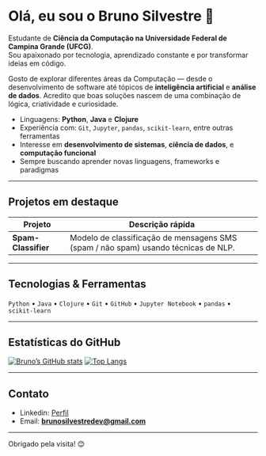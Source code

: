 # Olá, eu sou o Bruno Silvestre 👋

Estudante de **Ciência da Computação na Universidade Federal de Campina Grande (UFCG)**.  
Sou apaixonado por tecnologia, aprendizado constante e por transformar ideias em código.

Gosto de explorar diferentes áreas da Computação — desde o desenvolvimento de software até tópicos de **inteligência artificial** e **análise de dados**. Acredito que boas soluções nascem de uma combinação de lógica, criatividade e curiosidade.

- Linguagens: **Python**, **Java** e **Clojure**  
- Experiência com: `Git`, `Jupyter`, `pandas`, `scikit-learn`, entre outras ferramentas  
- Interesse em **desenvolvimento de sistemas**, **ciência de dados**, e **computação funcional**  
- Sempre buscando aprender novas linguagens, frameworks e paradigmas

---

## Projetos em destaque

| Projeto | Descrição rápida |
|---|---|
| **Spam-Classifier** | Modelo de classificação de mensagens SMS (spam / não spam) usando técnicas de NLP. |

---

## Tecnologias & Ferramentas

`Python` • `Java` • `Clojure` • `Git` • `GitHub` • `Jupyter Notebook` • `pandas` • `scikit-learn`

---

## Estatísticas do GitHub

[![Bruno’s GitHub stats](https://github-readme-stats.vercel.app/api?username=brunosilvestree&show_icons=true&theme=radical)](https://github.com/brunosilvestree)
[![Top Langs](https://github-readme-stats.vercel.app/api/top-langs/?username=brunosilvestree&layout=compact&theme=radical)](https://github.com/brunosilvestree)

---

## Contato

- Linkedin: [Perfil](https://www.linkedin.com/in/bruno-silvestre-112677375)  
- Email: **brunosilvestredev@gmail.com**

---

Obrigado pela visita! 😊  
